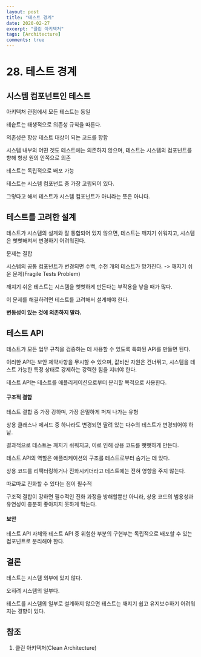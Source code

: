 ```yaml
---
layout: post
title: "테스트 경계"
date: 2020-02-27
excerpt: "클린 아키텍처"
tags: [Architecture]
comments: true
---
```


# 28. 테스트 경계

## 시스템 컴포넌트인 테스트

아키텍처 관점에서 모든 테스트는 동일

테슽트는 태생적으로 의존성 규칙을 따른다.

의존성은 항상 테스트 대상이 되는 코드를 향함

시스템 내부의 어떤 겟도 테스트에는 의존하지 않으며, 테스트는 시스템의 컴포넌트를 향해 항상 원의 안쪽으로 의존

테스트는 독립적으로 배포 가능

테스트는 시스템 컴포넌트 중 가장 고립되어 있다.

그렇다고 해서 테스트가 시스템 컴포넌트가 아니라는 뜻은 아니다.

## 테스트를 고려한 설계

테스트가 시스템의 설계와 잘 통합되어 있지 않으면, 테스트는 깨지기 쉬워지고, 시스템은 뻣뻣해져서 변경하기 어려워진다.

문제는 결합

시스템의 공통 컴포넌트가 변경되면 수백, 수천 개의 테스트가 망가진다. -> 깨지기 쉬운 문제(Fragile Tests Problem)

깨지기 쉬운 테스트는 시스템을 뻣뻣하게 만든다는 부작용을 낳을 때가 많다.

이 문제를 해결하려면 테스트를 고려해서 설계해야 한다.

**변동성이 있는 것에 의존하지 말라.**

## 테스트 API

테스트가 모든 업무 규칙을 검증하는 데 사용할 수 있도록 특화된 API를 만들면 된다.

이러한 API는 보안 제약사항을 무시할 수 있으며, 값비싼 자원은 건너뛰고, 시스템을 테스트 가능한 특정 상태로 강제하는 강력한 힘을 지녀야 한다.

테스트 API는 테스트를 애플리케이션으로부터 분리할 목적으로 사용한다.

#### 구조적 결합

테스트 결합 중 가장 강하며, 가장 은밀하게 퍼져 나가는 유형

상용 클래스나 메서드 중 하나라도 변경되면 딸려 있는 다수의 테스트가 변경되어야 하낟.

결과적으로 테스트는 깨지기 쉬워지고, 이로 인해 상용 코드를 뻣뻣하게 만든다.

테스트 API의 역할은 애플리케이션의 구조를 테스트로부터 숨기는 데 있다.

상용 코드를 리팩터링하거나 진화시키더라고 테스트에는 전혀 영향을 주지 않는다.

따로따로 진화할 수 있다는 점이 필수적

구조적 결합이 강하면 필수적인 진화 과정을 방해할뿐만 아니라, 상용 코드의 범용성과 유연성이 충분히 좋아지지 못하게 막는다.

#### 보안

테스트 API 자체와 테스트 API 중 위험한 부분의 구현부는 독립적으로 배포할 수 있는 컴포넌트로 분리해야 한다.

## 결론

테스트는 시스템 외부에 있지 않다.

오히려 시스템의 일부다.

테스트를 시스템의 일부로 설계하지 않으면 테스트는 깨지기 쉽고 유지보수하기 어려워지는 경향이 있다.

## 참조

1. 클린 아키텍처(Clean Architecture)

